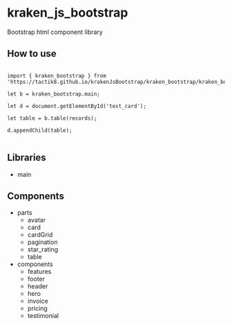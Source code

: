 # kraken_js_bootstrap

Bootstrap html component library 



## How to use



```

import { kraken_bootstrap } from 'https://tactik8.github.io/krakenJsBootstrap/kraken_bootstrap/kraken_bootstrap.js'

let b = kraken_bootstrap.main;

let d = document.getElementById('test_card');

let table = b.table(records);

d.appendChild(table);


```

## Libraries
- main


## Components

- parts
    - avatar
    - card
    - cardGrid
    - pagination
    - star_rating
    - table
- components
    - features
    - footer
    - header
    - hero
    - invoice
    - pricing
    - testimonial

